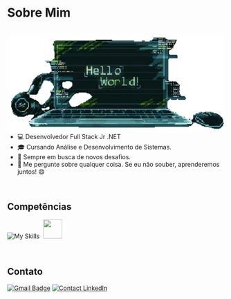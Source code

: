 # Sobre Mim
</br>
<img src="https://github.com/ldmachad/ldmachad/blob/main/Assets/HelloWorld.gif" alt="Gif Hello World" align="right" width="500"/>

- 💻 Desenvolvedor Full Stack Jr .NET
- 🎓 Cursando Análise e Desenvolvimento de Sistemas.
- 🌱 Sempre em busca de novos desafios.
- 💬 Me pergunte sobre qualquer coisa. Se eu não souber, aprenderemos juntos! 😄

<br>

## Competências
![My Skills](https://skillicons.dev/icons?i=cs,dotnet,html,css,js,react,git,postman,docker) <img height="44" hspace="4" width="44" src="https://cdn.simpleicons.org/microsoftsqlserver/CC2927"/>

<br>

## Contato
[![Gmail Badge](https://img.shields.io/badge/-Gmail-c14438?style=flat-square&logo=Gmail&logoColor=white&link=mailto:dev.leonardomachado@gmail.com)](mailto:dev.leonardomachado@gmail.com)
<a href="https://www.linkedin.com/in/leonardo-machado-dev/" target="_blank"> <img src="https://img.shields.io/badge/LinkedIn-%230077B5.svg?&style=flat-square&logo=linkedin&logoColor=white" alt="Contact LinkedIn"></a>

<!--
**ldmachad/ldmachad** is a ✨ _special_ ✨ repository because its `README.md` (this file) appears on your GitHub profile.

Here are some ideas to get you started:

- 🔭 I’m currently working on ...
- 🌱 I’m currently learning ...
- 👯 I’m looking to collaborate on ...
- 🤔  I’m looking for help with...
- 💬 Ask me about ...
- 📫 How to reach me: ...
- 😄 Pronouns: ...
- ⚡ Fun fact: ...
-->
